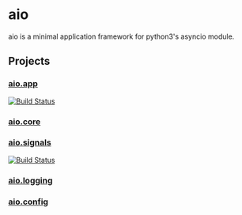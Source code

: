 aio
===

aio is a minimal application framework for python3's asyncio module.


Projects
--------

### [aio.app](https://github.com/phlax/aio.app)

[![Build Status](https://travis-ci.org/phlax/aio.app.svg?branch=master)](https://travis-ci.org/phlax/aio.app)

### [aio.core](https://github.com/phlax/aio.core)



### [aio.signals](https://github.com/phlax/aio.signals)

[![Build Status](https://travis-ci.org/phlax/aio.signals.svg?branch=master)](https://travis-ci.org/phlax/aio.signals)


### [aio.logging](https://github.com/phlax/aio.logging)


### [aio.config](https://github.com/phlax/aio.config)

